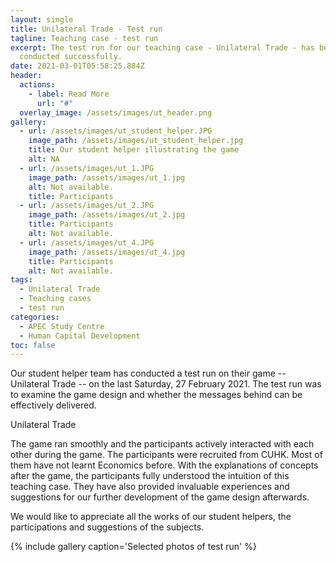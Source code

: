 ```yaml
---
layout: single
title: Unilateral Trade - Test run
tagline: Teaching case - test run
excerpt: The test run for our teaching case - Unilateral Trade - has been
  conducted successfully.
date: 2021-03-01T05:58:25.884Z
header:
  actions:
    - label: Read More
      url: "#"
  overlay_image: /assets/images/ut_header.png
gallery:
  - url: /assets/images/ut_student_helper.JPG
    image_path: /assets/images/ut_student_helper.jpg
    title: Our student helper illustrating the game
    alt: NA
  - url: /assets/images/ut_1.JPG
    image_path: /assets/images/ut_1.jpg
    alt: Not available.
    title: Participants
  - url: /assets/images/ut_2.JPG
    image_path: /assets/images/ut_2.jpg
    title: Participants
    alt: Not available.
  - url: /assets/images/ut_4.JPG
    image_path: /assets/images/ut_4.jpg
    title: Participants
    alt: Not available.
tags:
  - Unilateral Trade
  - Teaching cases
  - test run
categories:
  - APEC Study Centre
  - Human Capital Development
toc: false
---
```

Our student helper team has conducted a test run on their game -- Unilateral Trade -- on the last Saturday, 27 February 2021. The test run was to examine the game design and whether the messages behind can be effectively delivered. 

Unilateral Trade

The game ran smoothly and the participants actively interacted with each other during the game. The participants were recruited from CUHK. Most of them have not learnt Economics before. With the explanations of concepts after the game, the participants fully understood the intuition of this teaching case. They have also provided invaluable experiences and suggestions for our further development of the game design afterwards.

We would like to appreciate all the works of our student helpers, the participations and suggestions of the subjects.

{% include gallery caption='Selected photos of test run' %}